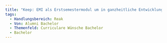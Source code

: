 ```yaml
---
title: "Keep: EMI als Erstsemestermodul um in ganzheitliche Entwicklung einzutauchen"
tags:
  - Handlungsbereich: Reak
  - Von: Alumni Bachelor
  - Themenfeld: Curriculare Wünsche Bachelor
  - Bachelor
---
```

